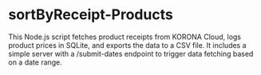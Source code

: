 # sortByReceipt-Products
This Node.js script fetches product receipts from KORONA Cloud, logs product prices in SQLite, and exports the data to a CSV file. It includes a simple server with a /submit-dates endpoint to trigger data fetching based on a date range.
